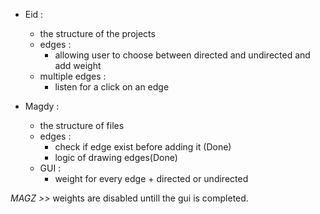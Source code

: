 - Eid :

    - the structure of the projects
    - edges :
        - allowing user to choose between directed and undirected and add weight
    - multiple edges :
        - listen for a click on an edge

- Magdy :

    - the structure of files
    - edges :
        - check if edge exist before adding it (Done)
        - logic of drawing edges(Done)
    - GUI :
        - weight for every edge + directed or undirected 
          
_MAGZ >>_  weights are disabled untill the gui is completed.















